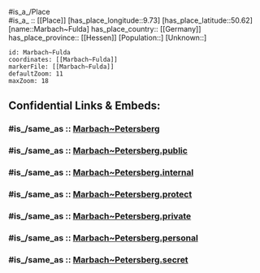 ﻿---
confidential: public
isDeleted: false
location:
- 50.62
- 9.73
mapmarker: city
mapzoom:
- 7
- 12
SpocWebEntityId: 32266
tags:
- geo/City
type: City
---

#is_a_/Place  
#is_a_ :: [[Place]] 
[has_place_longitude::9.73] 
[has_place_latitude::50.62] 
[name::Marbach~Fulda] 
has_place_country:: [[Germany]]  
has_place_province:: [[Hessen]] 
[Population::] 
[Unknown::] 


```leaflet
id: Marbach~Fulda
coordinates: [[Marbach~Fulda]] 
markerFile: [[Marbach~Fulda]] 
defaultZoom: 11 
maxZoom: 18
```


## Confidential Links & Embeds: 

### #is_/same_as :: [Marbach~Petersberg](/_Standards/Earth/Continent/Europe/Europe~Central/Germany/Germany~West/Hessen/counties~Hessen/Fulda/cities~Fulda/Petersberg/boroughs~Petersberg/Marbach~Petersberg.md) 

### #is_/same_as :: [Marbach~Petersberg.public](/_public/Earth/Continent/Europe/Europe~Central/Germany/Germany~West/Hessen/counties~Hessen/Fulda/cities~Fulda/Petersberg/boroughs~Petersberg/Marbach~Petersberg.public.md) 

### #is_/same_as :: [Marbach~Petersberg.internal](/_internal/Earth/Continent/Europe/Europe~Central/Germany/Germany~West/Hessen/counties~Hessen/Fulda/cities~Fulda/Petersberg/boroughs~Petersberg/Marbach~Petersberg.internal.md) 

### #is_/same_as :: [Marbach~Petersberg.protect](/_protect/Earth/Continent/Europe/Europe~Central/Germany/Germany~West/Hessen/counties~Hessen/Fulda/cities~Fulda/Petersberg/boroughs~Petersberg/Marbach~Petersberg.protect.md) 

### #is_/same_as :: [Marbach~Petersberg.private](/_private/Earth/Continent/Europe/Europe~Central/Germany/Germany~West/Hessen/counties~Hessen/Fulda/cities~Fulda/Petersberg/boroughs~Petersberg/Marbach~Petersberg.private.md) 

### #is_/same_as :: [Marbach~Petersberg.personal](/_personal/Earth/Continent/Europe/Europe~Central/Germany/Germany~West/Hessen/counties~Hessen/Fulda/cities~Fulda/Petersberg/boroughs~Petersberg/Marbach~Petersberg.personal.md) 

### #is_/same_as :: [Marbach~Petersberg.secret](/_secret/Earth/Continent/Europe/Europe~Central/Germany/Germany~West/Hessen/counties~Hessen/Fulda/cities~Fulda/Petersberg/boroughs~Petersberg/Marbach~Petersberg.secret.md)

